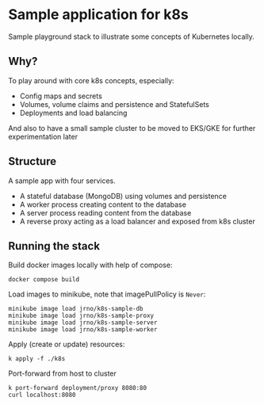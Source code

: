 # Sample application for k8s

Sample playground stack to illustrate some concepts of Kubernetes locally.

## Why?

To play around with core k8s concepts, especially:

- Config maps and secrets
- Volumes, volume claims and persistence and StatefulSets
- Deployments and load balancing

And also to have a small sample cluster to be moved to EKS/GKE for further experimentation later

## Structure

A sample app with four services.

- A stateful database (MongoDB) using volumes and persistence
- A worker process creating content to the database
- A server process reading content from the database 
- A reverse proxy acting as a load balancer and exposed from k8s cluster

## Running the stack

Build docker images locally with help of compose:

```docker compose build```

Load images to minikube, note that imagePullPolicy is `Never`:

```
minikube image load jrno/k8s-sample-db
minikube image load jrno/k8s-sample-proxy
minikube image load jrno/k8s-sample-server
minikube image load jrno/k8s-sample-worker
```

Apply (create or update) resources:

```k apply -f ./k8s```

Port-forward from host to cluster

```
k port-forward deployment/proxy 8080:80
curl localhost:8080
```




